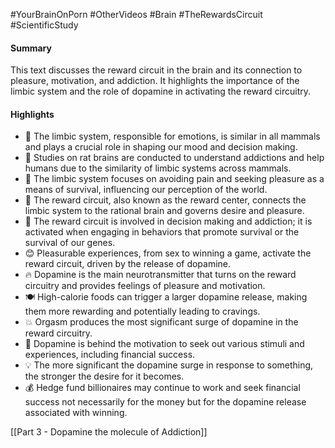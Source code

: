 #YourBrainOnPorn
#OtherVideos #Brain #TheRewardsCircuit #ScientificStudy 

#### Summary

This text discusses the reward circuit in the brain and its connection to pleasure, motivation, and addiction. It highlights the importance of the limbic system and the role of dopamine in activating the reward circuitry.

#### Highlights

- 🧠 The limbic system, responsible for emotions, is similar in all mammals and plays a crucial role in shaping our mood and decision making.
- 🐀 Studies on rat brains are conducted to understand addictions and help humans due to the similarity of limbic systems across mammals.
- 🎯 The limbic system focuses on avoiding pain and seeking pleasure as a means of survival, influencing our perception of the world.
- 🔄 The reward circuit, also known as the reward center, connects the limbic system to the rational brain and governs desire and pleasure.
- 💪 The reward circuit is involved in decision making and addiction; it is activated when engaging in behaviors that promote survival or the survival of our genes.
- 😊 Pleasurable experiences, from sex to winning a game, activate the reward circuit, driven by the release of dopamine.
- 🔥 Dopamine is the main neurotransmitter that turns on the reward circuitry and provides feelings of pleasure and motivation.
- 🍽️ High-calorie foods can trigger a larger dopamine release, making them more rewarding and potentially leading to cravings.
- 💥 Orgasm produces the most significant surge of dopamine in the reward circuitry.
- 🤑 Dopamine is behind the motivation to seek out various stimuli and experiences, including financial success.
- 💡 The more significant the dopamine surge in response to something, the stronger the desire for it becomes.
- 💰 Hedge fund billionaires may continue to work and seek financial success not necessarily for the money but for the dopamine release associated with winning.


[[Part 3 - Dopamine the molecule of Addiction]]